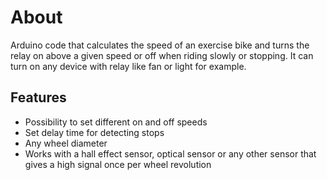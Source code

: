 
# About

Arduino code that calculates the speed of an exercise bike and turns the relay on above a given speed or off when riding slowly or stopping. It can turn on any device with relay like fan or light for example.


## Features

- Possibility to set different on and off speeds
- Set delay time for detecting stops
- Any wheel diameter
- Works with a hall effect sensor, optical sensor or any other sensor that gives a high signal once per wheel revolution


